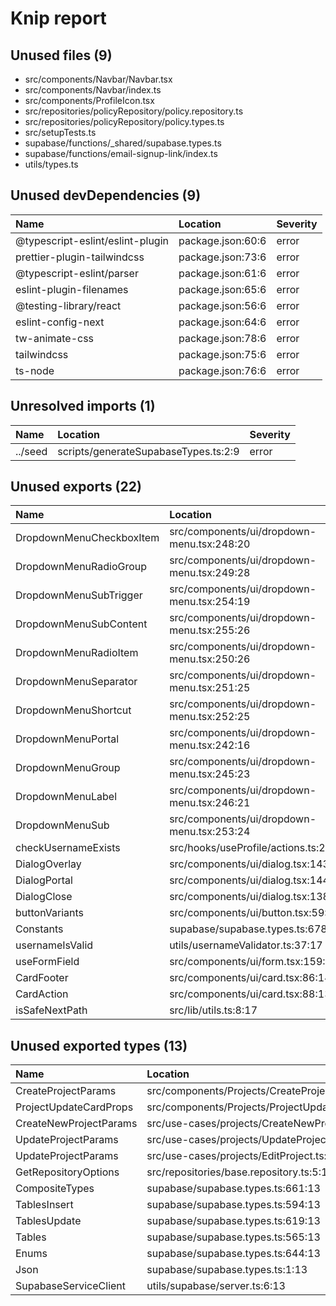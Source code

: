 # Knip report

## Unused files (9)

- src/components/Navbar/Navbar.tsx
- src/components/Navbar/index.ts
- src/components/ProfileIcon.tsx
- src/repositories/policyRepository/policy.repository.ts
- src/repositories/policyRepository/policy.types.ts
- src/setupTests.ts
- supabase/functions/\_shared/supabase.types.ts
- supabase/functions/email-signup-link/index.ts
- utils/types.ts

## Unused devDependencies (9)

| Name                             | Location          | Severity |
| :------------------------------- | :---------------- | :------- |
| @typescript-eslint/eslint-plugin | package.json:60:6 | error    |
| prettier-plugin-tailwindcss      | package.json:73:6 | error    |
| @typescript-eslint/parser        | package.json:61:6 | error    |
| eslint-plugin-filenames          | package.json:65:6 | error    |
| @testing-library/react           | package.json:56:6 | error    |
| eslint-config-next               | package.json:64:6 | error    |
| tw-animate-css                   | package.json:78:6 | error    |
| tailwindcss                      | package.json:75:6 | error    |
| ts-node                          | package.json:76:6 | error    |

## Unresolved imports (1)

| Name    | Location                             | Severity |
| :------ | :----------------------------------- | :------- |
| ../seed | scripts/generateSupabaseTypes.ts:2:9 | error    |

## Unused exports (22)

| Name                     | Location                                   | Severity |
| :----------------------- | :----------------------------------------- | :------- |
| DropdownMenuCheckboxItem | src/components/ui/dropdown-menu.tsx:248:20 | error    |
| DropdownMenuRadioGroup   | src/components/ui/dropdown-menu.tsx:249:28 | error    |
| DropdownMenuSubTrigger   | src/components/ui/dropdown-menu.tsx:254:19 | error    |
| DropdownMenuSubContent   | src/components/ui/dropdown-menu.tsx:255:26 | error    |
| DropdownMenuRadioItem    | src/components/ui/dropdown-menu.tsx:250:26 | error    |
| DropdownMenuSeparator    | src/components/ui/dropdown-menu.tsx:251:25 | error    |
| DropdownMenuShortcut     | src/components/ui/dropdown-menu.tsx:252:25 | error    |
| DropdownMenuPortal       | src/components/ui/dropdown-menu.tsx:242:16 | error    |
| DropdownMenuGroup        | src/components/ui/dropdown-menu.tsx:245:23 | error    |
| DropdownMenuLabel        | src/components/ui/dropdown-menu.tsx:246:21 | error    |
| DropdownMenuSub          | src/components/ui/dropdown-menu.tsx:253:24 | error    |
| checkUsernameExists      | src/hooks/useProfile/actions.ts:27:23      | error    |
| DialogOverlay            | src/components/ui/dialog.tsx:143:16        | error    |
| DialogPortal             | src/components/ui/dialog.tsx:144:17        | error    |
| DialogClose              | src/components/ui/dialog.tsx:138:10        | error    |
| buttonVariants           | src/components/ui/button.tsx:59:17         | error    |
| Constants                | supabase/supabase.types.ts:678:14          | error    |
| usernameIsValid          | utils/usernameValidator.ts:37:17           | error    |
| useFormField             | src/components/ui/form.tsx:159:9           | error    |
| CardFooter               | src/components/ui/card.tsx:86:14           | error    |
| CardAction               | src/components/ui/card.tsx:88:13           | error    |
| isSafeNextPath           | src/lib/utils.ts:8:17                      | error    |

## Unused exported types (13)

| Name                   | Location                                               | Severity |
| :--------------------- | :----------------------------------------------------- | :------- |
| CreateProjectParams    | src/components/Projects/CreateProject/actions.ts:11:18 | error    |
| ProjectUpdateCardProps | src/components/Projects/ProjectUpdateCard.tsx:4:13     | error    |
| CreateNewProjectParams | src/use-cases/projects/CreateNewProject.ts:4:18        | error    |
| UpdateProjectParams    | src/use-cases/projects/UpdateProject.ts:4:18           | error    |
| UpdateProjectParams    | src/use-cases/projects/EditProject.ts:6:18             | error    |
| GetRepositoryOptions   | src/repositories/base.repository.ts:5:18               | error    |
| CompositeTypes         | supabase/supabase.types.ts:661:13                      | error    |
| TablesInsert           | supabase/supabase.types.ts:594:13                      | error    |
| TablesUpdate           | supabase/supabase.types.ts:619:13                      | error    |
| Tables                 | supabase/supabase.types.ts:565:13                      | error    |
| Enums                  | supabase/supabase.types.ts:644:13                      | error    |
| Json                   | supabase/supabase.types.ts:1:13                        | error    |
| SupabaseServiceClient  | utils/supabase/server.ts:6:13                          | error    |
